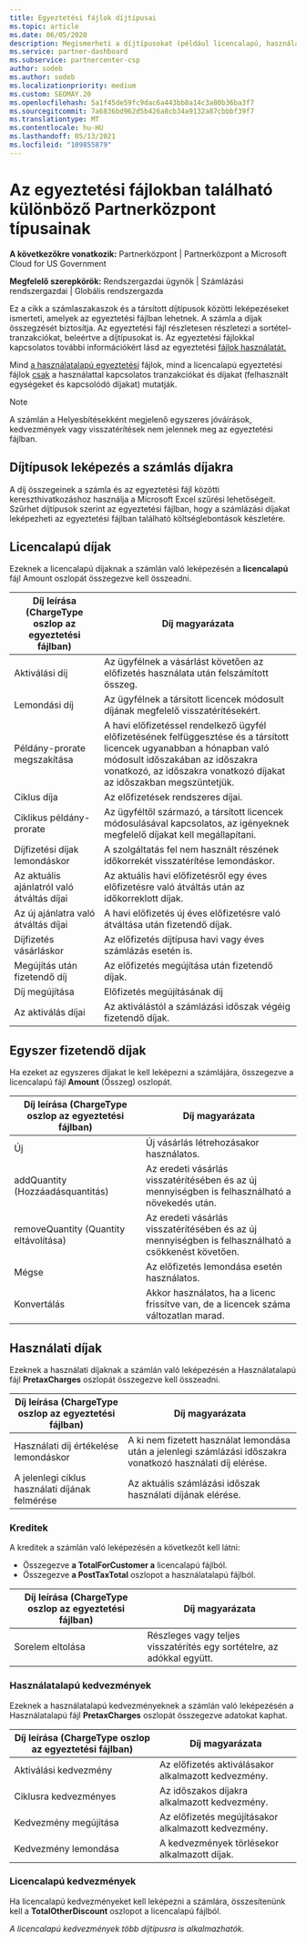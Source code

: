 ```yaml
---
title: Egyeztetési fájlok díjtípusai
ms.topic: article
ms.date: 06/05/2020
description: Megismerheti a díjtípusokat (például licencalapú, használatalapú és egyszeres), krediteket és kedvezményeket az egyeztetési Partnerközpont fájlokban.
ms.service: partner-dashboard
ms.subservice: partnercenter-csp
author: sodeb
ms.author: sodeb
ms.localizationpriority: medium
ms.custom: SEOMAY.20
ms.openlocfilehash: 5a1f45de59fc9dac6a443bb8a14c3a80b36ba3f7
ms.sourcegitcommit: 7a6836bd962d5b426a8cb34a9132a87cbbbf39f7
ms.translationtype: MT
ms.contentlocale: hu-HU
ms.lasthandoff: 05/13/2021
ms.locfileid: "109855879"
---
```

# <a name="understand-the-different-charge-types-in-partner-center-reconciliation-files"></a>Az egyeztetési fájlokban található különböző Partnerközpont típusainak

**A következőkre vonatkozik:** Partnerközpont | Partnerközpont a Microsoft Cloud for US Government

**Megfelelő szerepkörök:** Rendszergazdai ügynök | Számlázási rendszergazdai | Globális rendszergazda

Ez a cikk a számlaszakaszok és a társított díjtípusok közötti leképezéseket ismerteti, amelyek az egyeztetési fájlban lehetnek. A számla a díjak összegzését biztosítja. Az egyeztetési fájl részletesen részletezi a sortétel-tranzakciókat, beleértve a díjtípusokat is. Az egyeztetési fájlokkal kapcsolatos további információkért lásd az egyeztetési [fájlok használatát.](use-the-reconciliation-files.md)

Mind [a használatalapú egyeztetési](usage-based-recon-files.md) fájlok, mind a licencalapú egyeztetési fájlok [csak](license-based-recon-files.md) a használattal kapcsolatos tranzakciókat és díjakat (felhasznált egységeket és kapcsolódó díjakat) mutatják.

> [!NOTE]
> A számlán a Helyesbítésekként megjelenő egyszeres jóváírások, kedvezmények vagy visszatérítések nem jelennek meg az egyeztetési fájlban. 

## <a name="map-charge-types-to-invoice-charges"></a>Díjtípusok leképezés a számlás díjakra

A díj összegeinek a számla és az egyeztetési fájl közötti kereszthivatkozáshoz használja a Microsoft Excel szűrési lehetőségeit. Szűrhet díjtípusok szerint az egyeztetési fájlban, hogy a számlázási díjakat leképezheti az egyeztetési fájlban található költséglebontások készletére.

## <a name="license-based-charges"></a>Licencalapú díjak

Ezeknek a licencalapú díjaknak a számlán való leképezésén a **licencalapú** fájl Amount oszlopát összegezve kell összeadni.

| Díj leírása (ChargeType oszlop az egyeztetési fájlban) | Díj magyarázata |
| ------------------------------------------------------------- | ------------------ |
| Aktiválási díj | Az ügyfélnek a vásárlást követően az előfizetés használata után felszámított összeg. |
| Lemondási díj | Az ügyfélnek a társított licencek módosult díjának megfelelő visszatérítésekért. |
| Példány-prorate megszakítása | A havi előfizetéssel rendelkező ügyfél előfizetésének felfüggesztése és a társított licencek ugyanabban a hónapban való módosult időszakában az időszakra vonatkozó, az időszakra vonatkozó díjakat az időszakban megszüntetjük. |
| Ciklus díja | Az előfizetések rendszeres díjai. |
| Ciklikus példány-prorate | Az ügyféltől származó, a társított licencek módosulásával kapcsolatos, az igényeknek megfelelő díjakat kell megállapítani. |
| Díjfizetési díjak lemondáskor | A szolgáltatás fel nem használt részének időkorrekét visszatérítése lemondáskor. |
| Az aktuális ajánlatról való átváltás díjai | Az aktuális havi előfizetésről egy éves előfizetésre való átváltás után az időkorreklott díjak. |
| Az új ajánlatra való átváltás díjai | A havi előfizetés új éves előfizetésre való átváltása után fizetendő díjak. |
| Díjfizetés vásárláskor | Az előfizetés díjtípusa havi vagy éves számlázás esetén is. |
| Megújítás után fizetendő díj | Az előfizetés megújítása után fizetendő díjak. |
| Díj megújítása | Előfizetés megújításának díj |
| Az aktiválás díjai | Az aktiválástól a számlázási időszak végéig fizetendő díjak. |

## <a name="one-time-charges"></a>Egyszer fizetendő díjak

Ha ezeket az egyszeres díjakat le kell leképezni a számlájára, összegezve a licencalapú fájl **Amount** (Összeg) oszlopát.

| Díj leírása (ChargeType oszlop az egyeztetési fájlban) | Díj magyarázata |
| ------------------------------------------------------------- | ------------------ |
| Új | Új vásárlás létrehozásakor használatos. |
| addQuantity (Hozzáadásquantitás) | Az eredeti vásárlás visszatérítésében és az új mennyiségben is felhasználható a növekedés után. |
| removeQuantity (Quantity eltávolítása) | Az eredeti vásárlás visszatérítésében és az új mennyiségben is felhasználható a csökkenést követően. |
| Mégse | Az előfizetés lemondása esetén használatos. |
| Konvertálás | Akkor használatos, ha a licenc frissítve van, de a licencek száma változatlan marad. |

## <a name="usage-charges"></a>Használati díjak

Ezeknek a használati díjaknak a számlán való leképezésén a Használatalapú fájl **PretaxCharges** oszlopát összegezve kell összeadni.

| Díj leírása (ChargeType oszlop az egyeztetési fájlban) | Díj magyarázata |
| ------------------------------------------------------------- | ------------------ |
| Használati díj értékelése lemondáskor | A ki nem fizetett használat lemondása után a jelenlegi számlázási időszakra vonatkozó használati díj elérése. |
| A jelenlegi ciklus használati díjának felmérése | Az aktuális számlázási időszak használati díjának elérése. |

### <a name="credits"></a>Kreditek

A kreditek a számlán való leképezésén a következőt kell látni:

- Összegezve **a TotalForCustomer a** licencalapú fájlból.
- Összegezve **a PostTaxTotal** oszlopot a használatalapú fájlból.

| Díj leírása (ChargeType oszlop az egyeztetési fájlban) | Díj magyarázata |
| ------------------------------------------------------------- | ------------------ |
| Sorelem eltolása | Részleges vagy teljes visszatérítés egy sortételre, az adókkal együtt. |

### <a name="usage-based-discounts"></a>Használatalapú kedvezmények

Ezeknek a használatalapú kedvezményeknek a számlán való leképezésén a Használatalapú fájl **PretaxCharges** oszlopát összegezve adatokat kaphat.

| Díj leírása (ChargeType oszlop az egyeztetési fájlban) | Díj magyarázata |
| ------------------------------------------------------------- | ------------------ |
| Aktiválási kedvezmény | Az előfizetés aktiválásakor alkalmazott kedvezmény. |
| Ciklusra kedvezményes | Az időszakos díjakra alkalmazott kedvezmény. |
| Kedvezmény megújítása | Az előfizetés megújításakor alkalmazott kedvezmény. |
| Kedvezmény lemondása | A kedvezmények törlésekor alkalmazott díjak. |

### <a name="license-based-discounts"></a>Licencalapú kedvezmények

Ha licencalapú kedvezményeket kell leképezni a számlára, összesítenünk kell a **TotalOtherDiscount** oszlopot a licencalapú fájlból.

*A licencalapú kedvezmények több díjtípusra is alkalmazhatók.*
